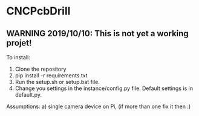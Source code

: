 # CNCPcbDrill

## WARNING 2019/10/10: This is not yet a working projet!

To install:
1) Clone the repository
2) pip install -r requirements.txt
3) Run the setup.sh or setup.bat file.
4) Change you settings in the instance/config.py file. Default settings is in default.py.

Assumptions:
a)  single camera device on Pi, (if more than one fix it then :)
